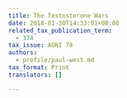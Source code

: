 ```yaml
---
title: The Testosterone Wars
date: 2018-01-30T14:33:01+00:00
related_tax_publication_term:
  - 374
tax_issue: AGNI 78
authors:
  - profile/paul-west.md
tax_format: Print
translators: []

---
```

